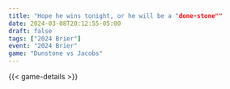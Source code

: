 ```yaml
---
title: "Hope he wins tonight, or he will be a "done-stone""
date: 2024-03-08T20:12:55-05:00
draft: false
tags: ["2024 Brier"]
event: "2024 Brier"
game: "Dunstone vs Jacobs"
---
```

{{< game-details >}}
<!--more-->

